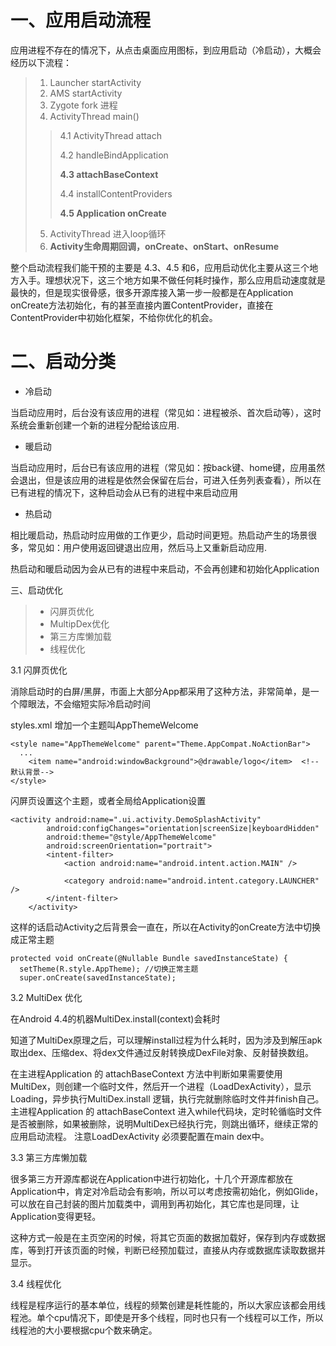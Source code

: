 一、应用启动流程
=============

应用进程不存在的情况下，从点击桌面应用图标，到应用启动（冷启动），大概会经历以下流程：

>1. Launcher startActivity
>2. AMS startActivity
>3. Zygote fork 进程
>4. ActivityThread main()
> >4.1 ActivityThread attach
> >
> >4.2 handleBindApplication
> >
> >**4.3 attachBaseContext**
> >
> >4.4 installContentProviders
> >
> >**4.5 Application onCreate**
>5. ActivityThread 进入loop循环
>6. **Activity生命周期回调，onCreate、onStart、onResume**

整个启动流程我们能干预的主要是 4.3、4.5 和6，应用启动优化主要从这三个地方入手。理想状况下，这三个地方如果不做任何耗时操作，那么应用启动速度就是最快的，但是现实很骨感，很多开源库接入第一步一般都是在Application onCreate方法初始化，有的甚至直接内置ContentProvider，直接在ContentProvider中初始化框架，不给你优化的机会。

二、启动分类
==========

- 冷启动

当启动应用时，后台没有该应用的进程（常见如：进程被杀、首次启动等），这时系统会重新创建一个新的进程分配给该应用.

- 暖启动

当启动应用时，后台已有该应用的进程（常见如：按back键、home键，应用虽然会退出，但是该应用的进程是依然会保留在后台，可进入任务列表查看），所以在已有进程的情况下，这种启动会从已有的进程中来启动应用

- 热启动

相比暖启动，热启动时应用做的工作更少，启动时间更短。热启动产生的场景很多，常见如：用户使用返回键退出应用，然后马上又重新启动应用.

热启动和暖启动因为会从已有的进程中来启动，不会再创建和初始化Application

三、启动优化

>* 闪屏页优化
>* MultipDex优化
>* 第三方库懒加载
>* 线程优化

3.1 闪屏页优化

消除启动时的白屏/黑屏，市面上大部分App都采用了这种方法，非常简单，是一个障眼法，不会缩短实际冷启动时间

styles.xml 增加一个主题叫AppThemeWelcome

    <style name="AppThemeWelcome" parent="Theme.AppCompat.NoActionBar">
      ...
        <item name="android:windowBackground">@drawable/logo</item>  <!-- 默认背景-->
    </style>

闪屏页设置这个主题，或者全局给Application设置

    <activity android:name=".ui.activity.DemoSplashActivity"
            android:configChanges="orientation|screenSize|keyboardHidden"
            android:theme="@style/AppThemeWelcome"
            android:screenOrientation="portrait">
            <intent-filter>
                <action android:name="android.intent.action.MAIN" />

                <category android:name="android.intent.category.LAUNCHER" />
            </intent-filter>
        </activity>


这样的话启动Activity之后背景会一直在，所以在Activity的onCreate方法中切换成正常主题

    protected void onCreate(@Nullable Bundle savedInstanceState) {
      setTheme(R.style.AppTheme); //切换正常主题
      super.onCreate(savedInstanceState);

3.2 MultiDex 优化

在Android 4.4的机器MultiDex.install(context)会耗时

知道了MultiDex原理之后，可以理解install过程为什么耗时，因为涉及到解压apk取出dex、压缩dex、将dex文件通过反射转换成DexFile对象、反射替换数组。

在主进程Application 的 attachBaseContext 方法中判断如果需要使用MultiDex，则创建一个临时文件，然后开一个进程（LoadDexActivity），显示Loading，异步执行MultiDex.install 逻辑，执行完就删除临时文件并finish自己。
主进程Application 的 attachBaseContext 进入while代码块，定时轮循临时文件是否被删除，如果被删除，说明MultiDex已经执行完，则跳出循环，继续正常的应用启动流程。
注意LoadDexActivity 必须要配置在main dex中。

3.3 第三方库懒加载

很多第三方开源库都说在Application中进行初始化，十几个开源库都放在Application中，肯定对冷启动会有影响，所以可以考虑按需初始化，例如Glide，可以放在自己封装的图片加载类中，调用到再初始化，其它库也是同理，让Application变得更轻。

这种方式一般是在主页空闲的时候，将其它页面的数据加载好，保存到内存或数据库，等到打开该页面的时候，判断已经预加载过，直接从内存或数据库读取数据并显示。

3.4 线程优化

线程是程序运行的基本单位，线程的频繁创建是耗性能的，所以大家应该都会用线程池。单个cpu情况下，即使是开多个线程，同时也只有一个线程可以工作，所以线程池的大小要根据cpu个数来确定。


